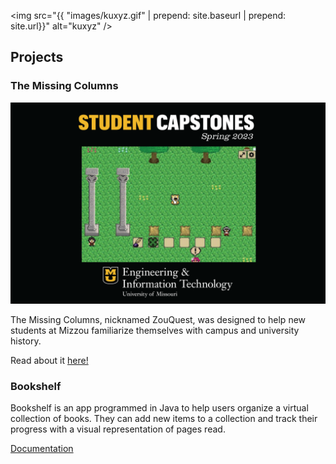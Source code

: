 <img src="{{ "images/kuxyz.gif" | prepend: site.baseurl | prepend: site.url}}" alt="kuxyz" />

## Projects

### The Missing Columns

![ZouQuest Screenshot](images/ZQ.png "ZouQuest")

The Missing Columns, nicknamed ZouQuest, was designed to help new students at Mizzou familiarize themselves with campus and university history.

Read about it [here!](https://engineering.missouri.edu/2023/information-technology-students-create-mizzou-trivia-game-for-capstone-project/)

### Bookshelf

Bookshelf is an app programmed in Java to help users organize a virtual collection of books. They can add new items to a collection and track their progress with a visual representation of pages read.

[Documentation](https://github.com/KurtU0/bookshelf)

